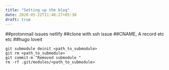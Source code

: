 ```yaml
---
title: "Setting up the blog"
date: 2020-05-22T11:48:27+05:30
draft: true
---
```

##protonmail issues netlify
##clone with ssh issue
##CNAME, A record etc etc
##hugo loveit

```
git submodule deinit <path_to_submodule>
git rm <path_to_submodule>
git commit-m "Removed submodule "
rm -rf .git/modules/<path_to_submodule>

```
